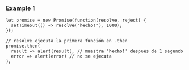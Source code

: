 
    
### Example 1 
    let promise = new Promise(function(resolve, reject) {
      setTimeout(() => resolve("hecho!"), 1000);
    });
    
    // resolve ejecuta la primera función en .then
    promise.then(
      result => alert(result), // muestra "hecho!" después de 1 segundo
      error => alert(error) // no se ejecuta
    );

